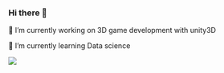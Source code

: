 ### Hi there 👋

<!--
**starboy007-debug/starboy007-debug** is a ✨ _special_ ✨ repository because its `README.md` (this file) appears on your GitHub profile.

Here are some ideas to get you started:

- 🔭 I’m currently working on ...
- 🌱 I’m currently learning ...
- 👯 I’m looking to collaborate on ...
- 🤔 I’m looking for help with ...
- 💬 Ask me about ...
- 📫 How to reach me: ...
- 😄 Pronouns: ...
- ⚡ Fun fact: ...
-->
🔭 I’m currently working on 3D game development with unity3D

🌱 I’m currently learning Data science


<img src="https://github-readme-stats.vercel.app/api?username=starboy007-debug&&show_icons=true&title_color=ffffff&icon_color=bb2acf&text_color=daf7dc&bg_color=151515">
